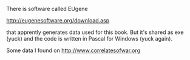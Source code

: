 
There is software called EUgene

http://eugenesoftware.org/download.asp

that apprently generates data used for this book. But it's shared as
exe (yuck) and the code is written in Pascal for Windows (yuck again).

Some data I found on http://www.correlatesofwar.org


